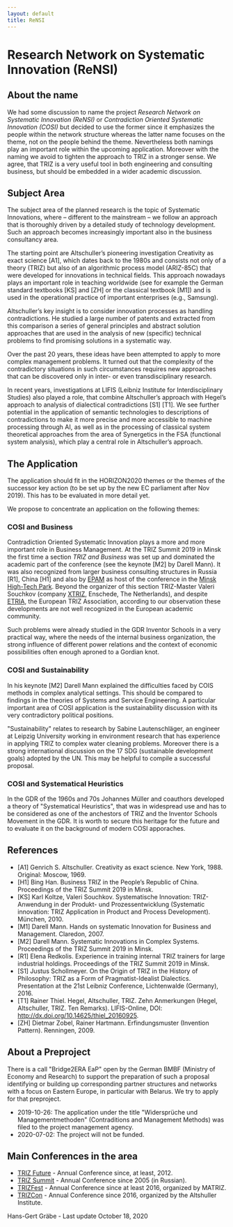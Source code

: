 ```yaml
---
layout: default
title: ReNSI
---
```


# Research Network on Systematic Innovation (ReNSI)

## About the name

We had some discussion to name the project *Research Network on Systematic
Innovation (ReNSI)* or *Contradiction Oriented Systematic Innovation (COSI)*
but decided to use the former since it emphasizes the people within the
network structure whereas the latter name focuses on the theme, not on the
people behind the theme. Nevertheless both namings play an important role
within the upcoming application.  Moreover with the naming we avoid to tighten
the approach to TRIZ in a stronger sense. We agree, that TRIZ is a very useful
tool in both engineering and consulting business, but should be embedded in a
wider academic discussion. 

## Subject Area

The subject area of the planned research is the topic of Systematic
Innovations, where – different to the mainstream – we follow an approach that
is thoroughly driven by a detailed study of technology development. Such an
approach becomes increasingly important also in the business consultancy area.

The starting point are Altschuller’s pioneering investigation Creativity as
exact science [A1], which dates back to the 1980s and consists not only of a
theory (TRIZ) but also of an algorithmic process model (ARIZ-85C) that were
developed for innovations in technical fields.  This approach nowadays plays
an important role in teaching worldwide (see for example the German standard
textbooks [KS] and [ZH] or the classical textbook [M1]) and is used in the
operational practice of important enterprises (e.g., Samsung).

Altschuller’s key insight is to consider innovation processes as handling
contradictions. He studied a large number of patents and extracted from this
comparison a series of general principles and abstract solution approaches
that are used in the analysis of new (specific) technical problems to find
promising solutions in a systematic way.

Over the past 20 years, these ideas have been attempted to apply to more
complex management problems. It turned out that the complexity of the
contradictory situations in such circumstances requires new approaches that
can be discovered only in inter- or even transdisciplinary research.

In recent years, investigations at LIFIS (Leibniz Institute for
Interdisciplinary Studies) also played a role, that combine Altschuller’s
approach with Hegel’s approach to analysis of dialectical contradictions [S1]
[T1]. We see further potential in the application of semantic technologies to
descriptions of contradictions to make it more precise and more accessible to
machine processing through AI, as well as in the processing of classical
system theoretical approaches from the area of Synergetics in the FSA
(functional system analysis), which play a central role in Altschuller’s
approach.

## The Application

The application should fit in the HORIZON2020 themes or the themes of the
successor key action (to be set up by the new EC parliament after Nov 2019).
This has to be evaluated in more detail yet. 

We propose to concentrate an application on the following themes:

### COSI and Business

Contradiction Oriented Systematic Innovation plays a more and more important
role in Business Management. At the TRIZ Summit 2019 in Minsk the first time a
section *TRIZ and Business* was set up and dominated the academic part of the
conference (see the keynote [M2] by Darell Mann). It was also recognized from
larger business consulting structures in Russia [R1], China [H1] and also by
[EPAM](https://www.epam.com/) as host of the conference in the [Minsk
High-Tech Park](http://www.park.by/post-10/). Beyond the organizer of this
section TRIZ-Master Valeri Souchkov (company
[XTRIZ](http://www.xtriz.com/about.htm), Enschede, The Netherlands), and
despite [ETRIA](http://www.etria.eu), the European TRIZ Association, according
to our observation these developments are not well recognized in the European
academic community.

Such problems were already studied in the GDR Inventor Schools in a very
practical way, where the needs of the internal business organization, the
strong influence of different power relations and the context of economic
possibilities often enough aproned to a Gordian knot. 

### COSI and Sustainability

In his keynote [M2] Darell Mann explained the difficulties faced by COIS
methods in complex analytical settings.  This should be compared to findings
in the theories of Systems and Service Engineering. A particular important
area of COSI application is the sustainability discussion with its very
contradictory political positions. 

"Sustainability" relates to research by Sabine Lautenschläger, an engineer at
Leipzig University working in environment research that has experience in
applying TRIZ to complex water cleaning problems. Moreover there is a strong
international discussion on the 17 SDG (sustainable development goals) adopted
by the UN.  This may be helpful to compile a successful proposal.

### COSI and Systematical Heuristics

In the GDR of the 1960s and 70s Johannes Müller and coauthors developed a
theory of "Systematical Heuristics", that was in widespread use and has to be
considered as one of the anchestors of TRIZ and the Inventor Schools Movement
in the GDR.  It is worth to secure this heritage for the future and to
evaluate it on the background of modern COSI apporaches. 

## References

* [A1] Genrich S. Altschuller. Creativity as exact science. New York, 1988.
  Original: Moscow, 1969.
* [H1] Bing Han. Business TRIZ in the People’s Republic of China.  Proceedings
  of the TRIZ Summit 2019 in Minsk.
* [KS] Karl Koltze, Valeri Souchkov. Systematische Innovation: TRIZ-Anwendung
  in der Produkt- und Prozessentwicklung (Systematic innovation: TRIZ
  Application in Product and Process Development). München, 2010.
* [M1] Darell Mann. Hands on systematic Innovation for Business and
  Management.  Claredon, 2007.
* [M2] Darell Mann. Systematic Innovations in Complex Systems.  Proceedings of
  the TRIZ Summit 2019 in Minsk.
* [R1] Elena Redkolis. Experience in training internal TRIZ trainers for large
  industrial holdings. Proceedings of the TRIZ Summit 2019 in Minsk.
* [S1] Justus Schollmeyer. On the Origin of TRIZ in the History of Philosophy:
  TRIZ as a Form of Pragmatist-Idealist Dialectics.  Presentation at the 21st
  Leibniz Conference, Lichtenwalde (Germany), 2016.
* [T1] Rainer Thiel. Hegel, Altschuller, TRIZ. Zehn Anmerkungen (Hegel,
  Altschuller, TRIZ.  Ten Remarks).  LIFIS-Online, DOI:
  http://dx.doi.org/10.14625/thiel_20160925.
* [ZH] Dietmar Zobel, Rainer Hartmann. Erfindungsmuster (Invention Pattern).
  Renningen, 2009.

## About a Preproject

There is a call "Bridge2ERA EaP" open by the German BMBF (Ministry of Economy
and Research) to support the preparation of such a proposal identifying or
building up corresponding partner structures and networks with a focus on
Eastern Europe, in particular with Belarus.  We try to apply for that
preproject.
* 2019-10-26: The application under the title "Widersprüche und
  Managementmethoden" (Contraditions and Management Methods) was filed to the
  project management agency.
* 2020-07-02: The project will not be funded.

## Main Conferences in the area

* [TRIZ Future](http://etria.eu/portal/) - Annual Conference since, at least,
  2012.
* [TRIZ Summit](http://triz-summit.ru/confer/) - Annual Conference since 2005
  (in Russian).
* [TRIZFest](https://matriz.org/) - Annual Conference since at least 2016,
  organized by MATRIZ.
* [TRIZCon](https://www.aitriz.org) - Annual Conference since 2016, organized
  by the Altshuller Institute.

Hans-Gert Gräbe - Last update October 18, 2020
